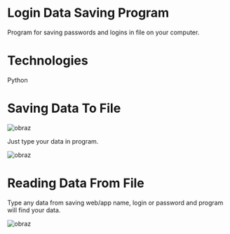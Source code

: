 # Login Data Saving Program
Program for saving passwords and logins in file on your computer.

# Technologies

Python

# Saving Data To File
![obraz](https://user-images.githubusercontent.com/106467648/220153506-e1a165b1-61a7-4123-96bf-e7873b8e8f67.png)

Just type your data in program.

![obraz](https://user-images.githubusercontent.com/106467648/220153770-470732c6-52b2-45ba-9093-543550000a0c.png)

# Reading Data From File

Type any data from saving web/app name, login or password and program will find your data.

![obraz](https://user-images.githubusercontent.com/106467648/220154081-510e2ab3-5330-4d23-9801-d50518e9674a.png)



